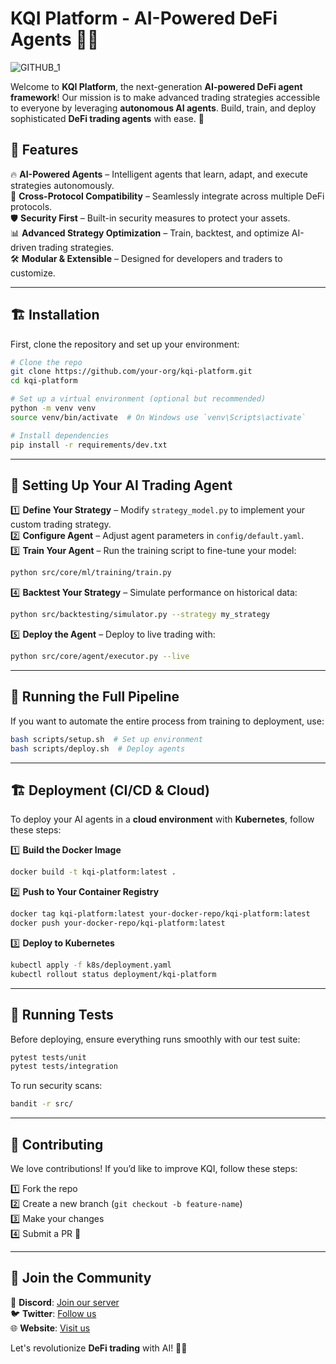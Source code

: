 # KQI Platform - AI-Powered DeFi Agents 🤖💸

![GITHUB_1](https://github.com/user-attachments/assets/dc1c3d9c-c191-4761-a822-68d1cb60ac82)

Welcome to **KQI Platform**, the next-generation **AI-powered DeFi agent framework**! Our mission is to make advanced trading strategies accessible to everyone by leveraging **autonomous AI agents**. Build, train, and deploy sophisticated **DeFi trading agents** with ease. 🎯

## 🚀 Features

🔥 **AI-Powered Agents** – Intelligent agents that learn, adapt, and execute strategies autonomously.  
🔗 **Cross-Protocol Compatibility** – Seamlessly integrate across multiple DeFi protocols.  
🛡️ **Security First** – Built-in security measures to protect your assets.  
📊 **Advanced Strategy Optimization** – Train, backtest, and optimize AI-driven trading strategies.  
🛠️ **Modular & Extensible** – Designed for developers and traders to customize.  

---

## 🏗️ Installation

First, clone the repository and set up your environment:

```bash
# Clone the repo
git clone https://github.com/your-org/kqi-platform.git
cd kqi-platform

# Set up a virtual environment (optional but recommended)
python -m venv venv
source venv/bin/activate  # On Windows use `venv\Scripts\activate`

# Install dependencies
pip install -r requirements/dev.txt
```

---

## 🎯 Setting Up Your AI Trading Agent

1️⃣ **Define Your Strategy** – Modify `strategy_model.py` to implement your custom trading strategy.  
2️⃣ **Configure Agent** – Adjust agent parameters in `config/default.yaml`.  
3️⃣ **Train Your Agent** – Run the training script to fine-tune your model:
   ```bash
   python src/core/ml/training/train.py
   ```
4️⃣ **Backtest Your Strategy** – Simulate performance on historical data:
   ```bash
   python src/backtesting/simulator.py --strategy my_strategy
   ```
5️⃣ **Deploy the Agent** – Deploy to live trading with:
   ```bash
   python src/core/agent/executor.py --live
   ```

---

## 🔄 Running the Full Pipeline

If you want to automate the entire process from training to deployment, use:
```bash
bash scripts/setup.sh  # Set up environment
bash scripts/deploy.sh  # Deploy agents
```

---

## 🏗️ Deployment (CI/CD & Cloud)

To deploy your AI agents in a **cloud environment** with **Kubernetes**, follow these steps:

1️⃣ **Build the Docker Image**
```bash
docker build -t kqi-platform:latest .
```

2️⃣ **Push to Your Container Registry**
```bash
docker tag kqi-platform:latest your-docker-repo/kqi-platform:latest
docker push your-docker-repo/kqi-platform:latest
```

3️⃣ **Deploy to Kubernetes**
```bash
kubectl apply -f k8s/deployment.yaml
kubectl rollout status deployment/kqi-platform
```

---

## 🧪 Running Tests

Before deploying, ensure everything runs smoothly with our test suite:
```bash
pytest tests/unit
pytest tests/integration
```

To run security scans:
```bash
bandit -r src/
```

---

## 📜 Contributing

We love contributions! If you’d like to improve KQI, follow these steps:

1️⃣ Fork the repo  
2️⃣ Create a new branch (`git checkout -b feature-name`)  
3️⃣ Make your changes  
4️⃣ Submit a PR 🚀  

---

## 🤝 Join the Community

💬 **Discord**: [Join our server](https://discord.gg/yourlink)  
🐦 **Twitter**: [Follow us](https://twitter.com/yourprofile)  
🌐 **Website**: [Visit us](https://kqi.ai)  

Let's revolutionize **DeFi trading** with AI! 🚀💡

